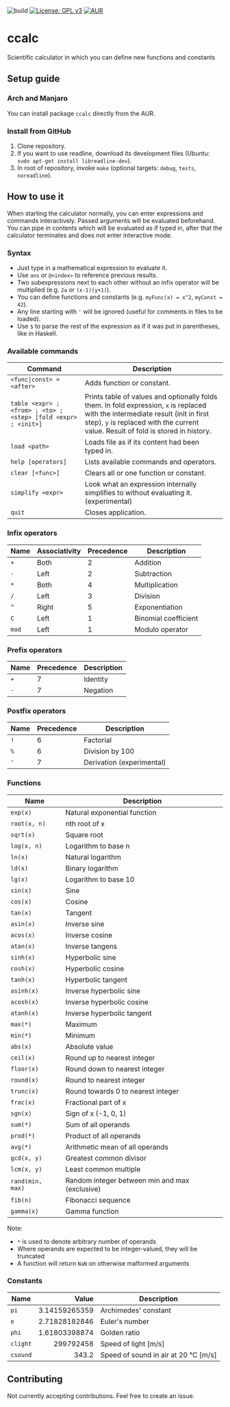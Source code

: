 ![build](https://github.com/PhilippHochmann/ccalc/workflows/build/badge.svg)
[![License: GPL v3](https://img.shields.io/badge/License-GPL%20v3-blue.svg)](http://www.gnu.org/licenses/gpl-3.0)
[![AUR](https://img.shields.io/aur/version/ccalc)](https://aur.archlinux.org/packages/ccalc/)

# ccalc
Scientific calculator in which you can define new functions and constants

## Setup guide
### Arch and Manjaro
You can install package ```ccalc``` directly from the AUR.

### Install from GitHub
1. Clone repository.
2. If you want to use readline, download its development files (Ubuntu: ```sudo apt-get install libreadline-dev```).
3. In root of repository, invoke ```make``` (optional targets: ```debug```, ```tests```, ```noreadline```).

## How to use it
When starting the calculator normally, you can enter expressions and commands interactively. Passed arguments will be evaluated beforehand. You can pipe in contents which will be evaluated as if typed in, after that the calculator terminates and does not enter interactive mode.

### Syntax
* Just type in a mathematical expression to evaluate it.
* Use ```ans``` or ```@<index>``` to reference previous results.
* Two subexpressions next to each other without an infix operator will be multiplied (e.g. ```2a``` or ```(x-1)(y+1)```).
* You can define functions and constants (e.g. ```myFunc(x) = x^2```, ```myConst = 42```).
* Any line starting with ```'``` will be ignored (useful for comments in files to be loaded).
* Use ```$``` to parse the rest of the expression as if it was put in parentheses, like in Haskell.

### Available commands
| Command                       | Description                                                               |
| ---                           | ---                                                                       |
| ```<func\|const> = <after>``` | Adds function or constant.                                                |
| ```table <expr> ; <from> ; <to> ; <step> [fold <expr> ; <init>]``` | Prints table of values and optionally folds them. In fold expression, ```x``` is replaced with the intermediate result (init in first step), ```y``` is replaced with the current value. Result of fold is stored in history. |
| ```load <path>```             | Loads file as if its content had been typed in.                           |
| ```help [operators]```        | Lists available commands and operators.                                   |
| ```clear [<func>]```          | Clears all or one function or constant.                                   |
| ```simplify <expr>```         | Look what an expression internally simplifies to without evaluating it. (experimental) |
| ```quit```                    | Closes application.                                                       |

### Infix operators
| Name      | Associativity | Precedence | Description          |
| ---       | ---           | ---        | ---                  |
| ```+```   | Both          | 2          | Addition             |
| ```-```   | Left          | 2          | Subtraction          |
| ```*```   | Both          | 4          | Multiplication       |
| ```/```   | Left          | 3          | Division             |
| ```^```   | Right         | 5          | Exponentiation       |
| ```C```   | Left          | 1          | Binomial coefficient |
| ```mod``` | Left          | 1          | Modulo operator      |

### Prefix operators
| Name    | Precedence | Description |
| ---     | ---        | ---         |
| ```+``` | 7          | Identity    |
| ```-``` | 7          | Negation    |

### Postfix operators
| Name    | Precedence | Description                |
| ---     | ---        | ---                        |
| ```!``` | 6          | Factorial                  |
| ```%``` | 6          | Division by 100            |
| ```'``` | 7          | Derivation (experimental)  |

### Functions
| Name                 | Description                                    |
| ---                  | ---                                            |
| ```exp(x)```         | Natural exponential function                   |
| ```root(x, n)```     | nth root of x                                  |
| ```sqrt(x)```        | Square root                                    |
| ```log(x, n)```      | Logarithm to base n                            |
| ```ln(x)```          | Natural logarithm                              |
| ```ld(x)```          | Binary logarithm                               |
| ```lg(x)```          | Logarithm to base 10                           |
| ```sin(x)```         | Sine                                           |
| ```cos(x)```         | Cosine                                         |
| ```tan(x)```         | Tangent                                        |
| ```asin(x)```        | Inverse sine                                   |
| ```acos(x)```        | Inverse cosine                                 |
| ```atan(x)```        | Inverse tangens                                |
| ```sinh(x)```        | Hyperbolic sine                                |
| ```cosh(x)```        | Hyperbolic cosine                              |
| ```tanh(x)```        | Hyperbolic tangent                             |
| ```asinh(x)```       | Inverse hyperbolic sine                        |
| ```acosh(x)```       | Inverse hyperbolic cosine                      |
| ```atanh(x)```       | Inverse hyperbolic tangent                     |
| ```max(*)```         | Maximum                                        |
| ```min(*)```         | Minimum                                        |
| ```abs(x)```         | Absolute value                                 |
| ```ceil(x)```        | Round up to nearest integer                    |
| ```floor(x)```       | Round down to nearest integer                  |
| ```round(x)```       | Round to nearest integer                       |
| ```trunc(x)```       | Round towards 0 to nearest integer             |
| ```frac(x)```        | Fractional part of x                           |
| ```sgn(x)```         | Sign of x (-1, 0, 1)                           |
| ```sum(*)```         | Sum of all operands                            |
| ```prod(*)```        | Product of all operands                        |
| ```avg(*)```         | Arithmetic mean of all operands                |
| ```gcd(x, y)```      | Greatest common divisor                        |
| ```lcm(x, y)```      | Least common multiple                          |
| ```rand(min, max)``` | Random integer between min and max (exclusive) |
| ```fib(n)```         | Fibonacci sequence                             |
| ```gamma(x)```       | Gamma function                                 |

Note:
* ```*``` is used to denote arbitrary number of operands
* Where operands are expected to be integer-valued, they will be truncated
* A function will return ```NaN``` on otherwise malformed arguments

### Constants
| Name         | Value         | Description                          |
| ---          | ---:          | ---                                  |
| ```pi```     | 3.14159265359 | Archimedes' constant                 |
| ```e```      | 2.71828182846 | Euler's number                       |
| ```phi```    | 1.61803398874 | Golden ratio                         |
| ```clight``` | 299792458     | Speed of light [m/s]                 |
| ```csound``` | 343.2         | Speed of sound in air at 20 °C [m/s] |

## Contributing
Not currently accepting contributions. Feel free to create an issue.
